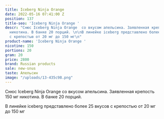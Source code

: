 ```yaml
---
title: Iceberg Ninja Orange
date: 2022-05-16 07:41:00 Z
position: 137
title-seo: 'Iceberg Ninja Orange '
descr: "Снюс Iceberg Ninja Orange  со вкусом апельсина. Заявленная крепость 150 мг
  никотина. В банке 20 порций. \n\nВ линейке iceberg представлено более 25 вкусов
  с крепостью от 20 мг до 150 мг\n"
product-name: 'Iceberg Ninja Orange '
nicotine: 150
portions: 20
gram: 20
price: 2800
brand: Russian products
sale: new-snus
taste: Апельсин
image: "/uploads/13-435c98.png"
---
```


Снюс Iceberg Ninja Orange  со вкусом апельсина. Заявленная крепость 150 мг никотина. В банке 20 порций. 

В линейке iceberg представлено более 25 вкусов с крепостью от 20 мг до 150 мг
